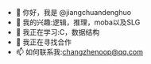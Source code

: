 - 👋 你好，我是 @jiangchuandenghuo
- 👀 我的兴趣:逻辑，推理，moba以及SLG
- 🌱 我正在学习:C，数据结构
- 💞️ 我正在寻找合作
- 📫 如何联系我:changzhenoop@qq.com

